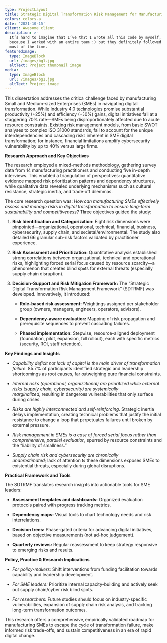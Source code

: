 ```yaml
---
type: ProjectLayout
title: Strategic Digital Transformation Risk Management for Manufacturing SMEs
colors: colors-a
date: '2021-10-15'
client: Awesome client
description: >-
  It’s hard to imagine that I’ve that I wrote all this code by myself, probably
  because I worked with an entire team :) but they definitely followed my lead
  most of the time.
featuredImage:
  type: ImageBlock
  url: /images/bg1.jpg
  altText: Project thumbnail image
media:
  type: ImageBlock
  url: /images/bg1.jpg
  altText: Project image
---
```

This dissertation addresses the critical challenge faced by manufacturing Small and Medium-sized Enterprises (SMEs) in navigating digital transformation. While Industry 4.0 technologies promise substantial productivity (+25%) and efficiency (+30%) gains, digital initiatives fail at a staggering 70% rate—SMEs being disproportionately affected due to acute resource constraints. Existing risk management models, from basic SWOT analyses to complex ISO 31000 standards, fail to account for the unique interdependencies and cascading risks inherent in SME digital transformation; for instance, financial limitations amplify cybersecurity vulnerability by up to 40% versus large firms.

**Research Approach and Key Objectives**

The research employed a mixed-methods methodology, gathering survey data from 14 manufacturing practitioners and conducting five in-depth interviews. This enabled a triangulation of perspectives: quantitative evidence mapped risk prioritization patterns and dependency structures, while qualitative data revealed underlying mechanisms such as cultural resistance, strategic inertia, and trade-off dilemmas.

The core research question was: *How can manufacturing SMEs effectively assess and manage risks in digital transformation to ensure long-term sustainability and competitiveness?* Three objectives guided the study:

1.  **Risk Identification and Categorization:** Eight risk dimensions were pinpointed—organizational, operational, technical, financial, business, cybersecurity, supply chain, and societal/environmental. The study also detailed 66 granular sub-risk factors validated by practitioner experience.

2.  **Risk Assessment and Prioritization:** Quantitative analysis established strong correlations between organizational, technical and operational risks, highlighting forced serial focus caused by resource scarcity—a phenomenon that creates blind spots for external threats (especially supply chain disruption).

3.  **Decision-Support and Risk Mitigation Framework:** The “Strategic Digital Transformation Risk Management Framework” (SDTRMF) was developed. Innovatively, it introduced:

    *   **Role-based risk assessment:** Weightings assigned per stakeholder group (owners, managers, engineers, operators, advisors).

    *   **Dependency-aware evaluation:** Mapping of risk propagation and prerequisite sequences to prevent cascading failures.

    *   **Phased implementation:** Stepwise, resource-aligned deployment (foundation, pilot, expansion, full rollout), each with specific metrics (security, ROI, staff retention).

**Key Findings and Insights**

*   *Capability deficit not lack of capital is the main driver of transformation failure.* 85.7% of participants identified strategic and leadership shortcomings as root causes, far outweighing pure financial constraints.

*   *Internal risks (operational, organizational) are prioritized while external risks (supply chain, cybersecurity) are systemically marginalized,* resulting in dangerous vulnerabilities that only surface during crises.

*   *Risks are highly interconnected and self-reinforcing.* Strategic inertia delays implementation, creating technical problems that justify the initial resistance to change a loop that perpetuates failures until broken by external pressure.

*   *Risk management in SMEs is a case of forced serial focus rather than comprehensive, parallel evaluation,* spurred by resource constraints and the “liability of smallness.”

*   *Supply chain risk and cybersecurity are chronically underestimated;* lack of attention to these dimensions exposes SMEs to existential threats, especially during global disruptions.

**Practical Framework and Tools**

The SDTRMF translates research insights into actionable tools for SME leaders:

*   **Assessment templates and dashboards:** Organized evaluation protocols paired with progress tracking metrics.

*   **Dependency maps:** Visual tools to chart technology needs and risk interrelations.

*   **Decision trees:** Phase-gated criteria for advancing digital initiatives, based on objective measurements (not ad-hoc judgement).

*   **Quarterly reviews:** Regular reassessment to keep strategy responsive to emerging risks and results.

**Policy, Practice & Research Implications**

*   *For policy-makers:* Shift interventions from funding facilitation towards capability and leadership development.

*   *For SME leaders:* Prioritize internal capacity-building and actively seek out supply chain/cyber risk blind spots.

*   *For researchers:* Future studies should focus on industry-specific vulnerabilities, expansion of supply chain risk analysis, and tracking long-term transformation outcomes.

This research offers a comprehensive, empirically validated roadmap for manufacturing SMEs to escape the cycle of transformation failure, make informed risk trade-offs, and sustain competitiveness in an era of rapid digital change.
